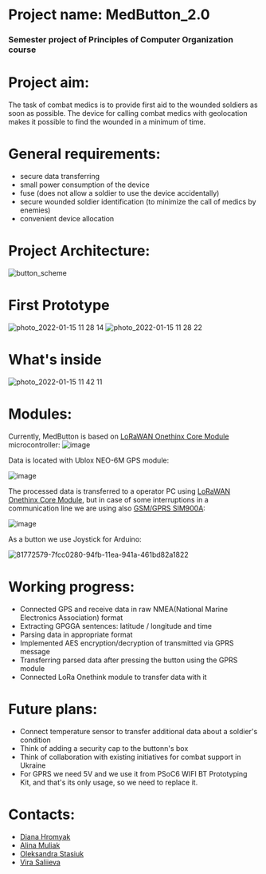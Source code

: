 # Project name: MedButton_2.0

### Semester project of Principles of Computer Organization course

# Project aim:
The task of combat medics is to provide first aid to the wounded soldiers as soon as possible. The device for calling combat medics with geolocation makes it possible to find the wounded in a minimum of time. 

# General requirements:

- secure data transferring
- small power consumption of the device
- fuse (does not allow a soldier to use the device accidentally)
- secure wounded soldier identification (to minimize the call of medics by enemies) 
- convenient device allocation

# Project Architecture:
![button_scheme](https://user-images.githubusercontent.com/70766505/149573640-c482787c-71df-4347-9f59-c3a62ad88cb3.png)


# First Prototype
![photo_2022-01-15 11 28 14](https://user-images.githubusercontent.com/70766505/149617270-de258abd-31c2-479a-ba21-adbb4920f9cd.jpeg)
![photo_2022-01-15 11 28 22](https://user-images.githubusercontent.com/70766505/149617271-cfdb6521-735a-4758-8e96-0d2fa5efc60e.jpeg)

# What's inside
![photo_2022-01-15 11 42 11](https://user-images.githubusercontent.com/70766505/149617504-5f2a9ef6-6e56-40f7-acc4-ee41a6902e45.jpeg)


# Modules:
Currently, MedButton is based on [LoRaWAN Onethinx Core Module](https://www.onethinx.com/module.html) 
microcontroller:
![image](https://user-images.githubusercontent.com/57792587/104819286-2b6ce580-5835-11eb-83d5-5dda4e13de9a.png)


Data is located with Ublox NEO-6M GPS module:

![image](https://user-images.githubusercontent.com/57792587/104818846-aed90780-5832-11eb-8680-ed09a42f007a.png)


The processed data is transferred to a operator PC using [LoRaWAN Onethinx Core Module](https://www.onethinx.com/module.html), but in case of some interruptions in a communication line we are using also [GSM/GPRS SIM900A](https://www.itead.cc/sim900-sim900a-gsm-gprs-minimum-system-module.html):

![image](https://user-images.githubusercontent.com/57792587/104819149-425f0800-5834-11eb-9384-cc11adebe060.png)

As a button we use Joystick for Arduino:

![81772579-7fcc0280-94fb-11ea-941a-461bd82a1822](https://user-images.githubusercontent.com/70766505/149573321-62e244ec-0380-4ab2-a78d-8bfc87e9ada4.jpg)



# Working progress:
- Connected GPS and receive data in raw NMEA(National Marine Electronics Association) format
- Extracting GPGGA sentences: latitude / longitude and time 
- Parsing data in appropriate format
- Implemented AES encryption/decryption of transmitted via GPRS message
- Transferring parsed data after pressing the button using the GPRS module
- Connected LoRa Onethink module to transfer data with it

# Future plans:
- Connect temperature sensor to transfer additional data about a soldier's condition
- Think of adding a security cap to the buttonn's box
- Think of collaboration with existing initiatives for combat support in Ukraine
- For GPRS we need 5V and we use it from PSoC6 WIFI BT Prototyping Kit, and that's its only usage, so we need to replace it.

# Contacts:
- [Diana Hromyak](https://github.com/Diana-Doe)
- [Alina Muliak](https://github.com/alinamuliak)
- [Oleksandra Stasiuk](https://github.com/oleksadobush)
- [Vira Saliieva](https://github.com/vsaliievaa)
